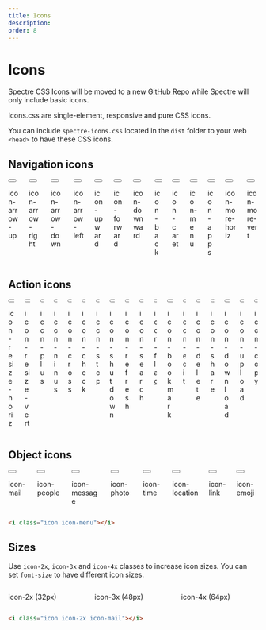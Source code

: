 ```yaml
---
title: Icons
description: 
order: 8
---
```


# Icons

<div class="vp-raw docs-demo columns">
  <div class="column">
    <div class="toast toast-primary">Spectre CSS Icons will be moved to a new <a href="https://github.com/picturepan2/icons.css" target="_blank">GitHub Repo</a> while Spectre will only include basic icons.</div>
  </div>
</div>

Icons.css are single-element, responsive and pure CSS icons.

You can include `spectre-icons.css` located in the `dist` folder to your web `<head>` to have these CSS icons.

## Navigation icons

<div class="vp-raw docs-demo columns">
  <div class="column col-3 col-md-6">
    <button class="btn btn-primary btn-action btn-lg"><i class="icon icon-arrow-up"></i></button>
    <p>icon-arrow-up</p>
  </div>
  <div class="column col-3 col-md-6">
    <button class="btn btn-primary btn-action btn-lg"><i class="icon icon-arrow-right"></i></button>
    <p>icon-arrow-right</p>
  </div>
  <div class="column col-3 col-md-6">
    <button class="btn btn-primary btn-action btn-lg"><i class="icon icon-arrow-down"></i></button>
    <p>icon-arrow-down</p>
  </div>
  <div class="column col-3 col-md-6">
    <button class="btn btn-primary btn-action btn-lg"><i class="icon icon-arrow-left"></i></button>
    <p>icon-arrow-left</p>
  </div>
  <div class="column col-3 col-md-6">
    <button class="btn btn-primary btn-action btn-lg"><i class="icon icon-upward"></i></button>
    <p>icon-upward</p>
  </div>
  <div class="column col-3 col-md-6">
    <button class="btn btn-primary btn-action btn-lg"><i class="icon icon-forward"></i></button>
    <p>icon-forward</p>
  </div>
  <div class="column col-3 col-md-6">
    <button class="btn btn-primary btn-action btn-lg"><i class="icon icon-downward"></i></button>
    <p>icon-downward</p>
  </div>
  <div class="column col-3 col-md-6">
    <button class="btn btn-primary btn-action btn-lg"><i class="icon icon-back"></i></button>
    <p>icon-back</p>
  </div>
  <div class="column col-3 col-md-6">
    <button class="btn btn-primary btn-action btn-lg"><i class="icon icon-caret"></i></button>
    <p>icon-caret</p>
  </div>
  <div class="column col-3 col-md-6">
    <button class="btn btn-primary btn-action btn-lg"><i class="icon icon-menu"></i></button>
    <p>icon-menu</p>
  </div>
  <div class="column col-3 col-md-6">
    <button class="btn btn-primary btn-action btn-lg"><i class="icon icon-apps"></i></button>
    <p>icon-apps</p>
  </div>
  <div class="column col-3 col-md-6">
    <button class="btn btn-primary btn-action btn-lg"><i class="icon icon-more-horiz"></i></button>
    <p>icon-more-horiz</p>
  </div>
  <div class="column col-3 col-md-6">
    <button class="btn btn-primary btn-action btn-lg"><i class="icon icon-more-vert"></i></button>
    <p>icon-more-vert</p>
  </div>
</div>

## Action icons

<div class="vp-raw docs-demo columns">
  <div class="column col-3 col-md-6">
    <button class="btn btn-primary btn-action btn-lg"><i class="icon icon-resize-horiz"></i></button>
    <p>icon-resize-horiz</p>
  </div>
  <div class="column col-3 col-md-6">
    <button class="btn btn-primary btn-action btn-lg"><i class="icon icon-resize-vert"></i></button>
    <p>icon-resize-vert</p>
  </div>
  <div class="column col-3 col-md-6">
    <button class="btn btn-primary btn-action btn-lg"><i class="icon icon-plus"></i></button>
    <p>icon-plus</p>
  </div>
  <div class="column col-3 col-md-6">
    <button class="btn btn-primary btn-action btn-lg"><i class="icon icon-minus"></i></button>
    <p>icon-minus</p>
  </div>
  <div class="column col-3 col-md-6">
    <button class="btn btn-primary btn-action btn-lg"><i class="icon icon-cross"></i></button>
    <p>icon-cross</p>
  </div>
  <div class="column col-3 col-md-6">
    <button class="btn btn-primary btn-action btn-lg"><i class="icon icon-check"></i></button>
    <p>icon-check</p>
  </div>
  <div class="column col-3 col-md-6">
    <button class="btn btn-primary btn-action btn-lg"><i class="icon icon-stop"></i></button>
    <p>icon-stop</p>
  </div>
  <div class="column col-3 col-md-6">
    <button class="btn btn-primary btn-action btn-lg"><i class="icon icon-shutdown"></i></button>
    <p>icon-shutdown</p>
  </div>
  <div class="column col-3 col-md-6">
    <button class="btn btn-primary btn-action btn-lg"><i class="icon icon-refresh"></i></button>
    <p>icon-refresh</p>
  </div>
  <div class="column col-3 col-md-6">
    <button class="btn btn-primary btn-action btn-lg"><i class="icon icon-search"></i></button>
    <p>icon-search</p>
  </div>
  <div class="column col-3 col-md-6">
    <button class="btn btn-primary btn-action btn-lg"><i class="icon icon-flag"></i></button>
    <p>icon-flag</p>
  </div>
  <div class="column col-3 col-md-6">
    <button class="btn btn-primary btn-action btn-lg"><i class="icon icon-bookmark"></i></button>
    <p>icon-bookmark</p>
  </div>
  <div class="column col-3 col-md-6">
    <button class="btn btn-primary btn-action btn-lg"><i class="icon icon-edit"></i></button>
    <p>icon-edit</p>
  </div>
  <div class="column col-3 col-md-6">
    <button class="btn btn-primary btn-action btn-lg"><i class="icon icon-delete"></i></button>
    <p>icon-delete</p>
  </div>
  <div class="column col-3 col-md-6">
    <button class="btn btn-primary btn-action btn-lg"><i class="icon icon-share"></i></button>
    <p>icon-share</p>
  </div>
  <div class="column col-3 col-md-6">
    <button class="btn btn-primary btn-action btn-lg"><i class="icon icon-download"></i></button>
    <p>icon-download</p>
  </div>
  <div class="column col-3 col-md-6">
    <button class="btn btn-primary btn-action btn-lg"><i class="icon icon-upload"></i></button>
    <p>icon-upload</p>
  </div>
  <div class="column col-3 col-md-6">
    <button class="btn btn-primary btn-action btn-lg"><i class="icon icon-copy"></i></button>
    <p>icon-copy</p>
  </div>
</div>

## Object icons

<div class="vp-raw docs-demo columns">
  <div class="column col-3 col-md-6">
    <button class="btn btn-primary btn-action btn-lg"><i class="icon icon-mail"></i></button>
    <p>icon-mail</p>
  </div>
  <div class="column col-3 col-md-6">
    <button class="btn btn-primary btn-action btn-lg"><i class="icon icon-people"></i></button>
    <p>icon-people</p>
  </div>
  <div class="column col-3 col-md-6">
    <button class="btn btn-primary btn-action btn-lg"><i class="icon icon-message"></i></button>
    <p>icon-message</p>
  </div>
  <div class="column col-3 col-md-6">
    <button class="btn btn-primary btn-action btn-lg"><i class="icon icon-photo"></i></button>
    <p>icon-photo</p>
  </div>
  <div class="column col-3 col-md-6">
    <button class="btn btn-primary btn-action btn-lg"><i class="icon icon-time"></i></button>
    <p>icon-time</p>
  </div>
  <div class="column col-3 col-md-6">
    <button class="btn btn-primary btn-action btn-lg"><i class="icon icon-location"></i></button>
    <p>icon-location</p>
  </div>
  <div class="column col-3 col-md-6">
    <button class="btn btn-primary btn-action btn-lg"><i class="icon icon-link"></i></button>
    <p>icon-link</p>
  </div>
  <div class="column col-3 col-md-6">
    <button class="btn btn-primary btn-action btn-lg"><i class="icon icon-emoji"></i></button>
    <p>icon-emoji</p>
  </div>
</div>

```html
<i class="icon icon-menu"></i>
```

## Sizes

Use `icon-2x`, `icon-3x` and `icon-4x` classes to increase icon sizes. You can set `font-size` to have different icon sizes.

<div class="vp-raw docs-demo columns">
  <div class="column col-3 col-md-6">
    <p><i class="icon icon-2x icon-mail"></i></p>
    <p>icon-2x (32px)</p>
  </div>
  <div class="column col-3 col-md-6">
    <p><i class="icon icon-3x icon-mail"></i></p>
    <p>icon-3x (48px)</p>
  </div>
  <div class="column col-3 col-md-6">
    <p><i class="icon icon-4x icon-mail"></i></p>
    <p>icon-4x (64px)</p>
  </div>
</div>

```html
<i class="icon icon-2x icon-mail"></i>
```
